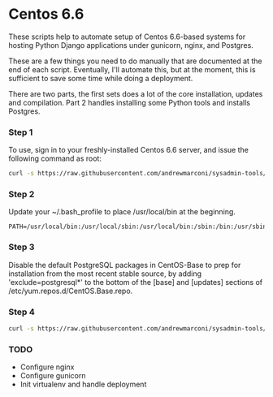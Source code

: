 # Centos 6.6

These scripts help to automate setup of Centos 6.6-based systems for hosting Python Django applications under gunicorn, nginx, and Postgres.

These are a few things you need to do manually that are documented at the end of each script. Eventually, I'll automate this, but at the moment, this is sufficient to save some time while doing a deployment.

There are two parts, the first sets does a lot of the core installation, updates and compilation. Part 2 handles installing some Python tools and installs Postgres.


### Step 1
To use, sign in to your freshly-installed Centos 6.6 server, and issue the following command as root:

```bash
curl -s https://raw.githubusercontent.com/andrewmarconi/sysadmin-tools/master/centos-6.6/setup-part1.sh | base
```


### Step 2
Update your ~/.bash_profile to place /usr/local/bin at the beginning.

    PATH=/usr/local/bin:/usr/local/sbin:/usr/local/bin:/sbin:/bin:/usr/sbin:/usr/bin:/root/bin:/root/bin


### Step 3
Disable the default PostgreSQL packages in CentOS-Base to prep for installation from the most recent stable source, by adding
'exclude=postgresql*' to the bottom of the [base] and [updates] sections of /etc/yum.repos.d/CentOS.Base.repo.


### Step 4
```bash
curl -s https://raw.githubusercontent.com/andrewmarconi/sysadmin-tools/master/centos-6.6/setup-part2.sh | base
```

### TODO
* Configure nginx
* Configure gunicorn
* Init virtualenv and handle deployment

